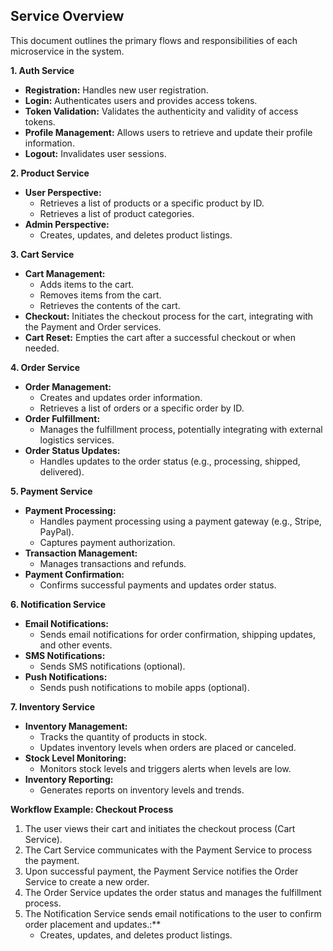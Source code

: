 ## Service Overview

This document outlines the primary flows and responsibilities of each microservice in the system.

**1. Auth Service**

- **Registration:** Handles new user registration.
- **Login:** Authenticates users and provides access tokens.
- **Token Validation:** Validates the authenticity and validity of access tokens.
- **Profile Management:** Allows users to retrieve and update their profile information.
- **Logout:** Invalidates user sessions.

**2. Product Service**

- **User Perspective:**
  - Retrieves a list of products or a specific product by ID.
  - Retrieves a list of product categories.
- **Admin Perspective:**
  - Creates, updates, and deletes product listings.

**3. Cart Service**

- **Cart Management:**
  - Adds items to the cart.
  - Removes items from the cart.
  - Retrieves the contents of the cart.
- **Checkout:** Initiates the checkout process for the cart, integrating with the Payment and Order services.
- **Cart Reset:** Empties the cart after a successful checkout or when needed.

**4. Order Service**

- **Order Management:**
  - Creates and updates order information.
  - Retrieves a list of orders or a specific order by ID.
- **Order Fulfillment:**
  - Manages the fulfillment process, potentially integrating with external logistics services.
- **Order Status Updates:**
  - Handles updates to the order status (e.g., processing, shipped, delivered).

**5. Payment Service**

- **Payment Processing:**
  - Handles payment processing using a payment gateway (e.g., Stripe, PayPal).
  - Captures payment authorization.
- **Transaction Management:**
  - Manages transactions and refunds.
- **Payment Confirmation:**
  - Confirms successful payments and updates order status.

**6. Notification Service**

- **Email Notifications:**
  - Sends email notifications for order confirmation, shipping updates, and other events.
- **SMS Notifications:**
  - Sends SMS notifications (optional).
- **Push Notifications:**
  - Sends push notifications to mobile apps (optional).

**7. Inventory Service**

- **Inventory Management:**
  - Tracks the quantity of products in stock.
  - Updates inventory levels when orders are placed or canceled.
- **Stock Level Monitoring:**
  - Monitors stock levels and triggers alerts when levels are low.
- **Inventory Reporting:**
  - Generates reports on inventory levels and trends.

**Workflow Example: Checkout Process**

1.  The user views their cart and initiates the checkout process (Cart Service).
2.  The Cart Service communicates with the Payment Service to process the payment.
3.  Upon successful payment, the Payment Service notifies the Order Service to create a new order.
4.  The Order Service updates the order status and manages the fulfillment process.
5.  The Notification Service sends email notifications to the user to confirm order placement and updates.:\*\*
    - Creates, updates, and deletes product listings.
